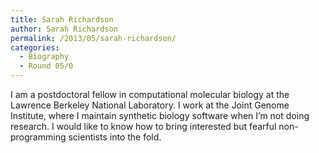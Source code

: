 ```yaml
---
title: Sarah Richardson
author: Sarah Richardson
permalink: /2013/05/sarah-richardson/
categories:
  - Biography
  - Round 05/0
---
```

I am a postdoctoral fellow in computational molecular biology at the Lawrence Berkeley National Laboratory. I work at the Joint Genome Institute, where I maintain synthetic biology software when I&#8217;m not doing research. I would like to know how to bring interested but fearful non-programming scientists into the fold.
